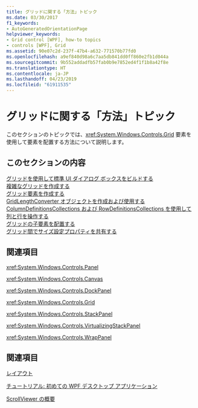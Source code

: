 ```yaml
---
title: グリッドに関する「方法」トピック
ms.date: 03/30/2017
f1_keywords:
- AutoGeneratedOrientationPage
helpviewer_keywords:
- Grid control [WPF], how-to topics
- controls [WPF], Grid
ms.assetid: 90e07c2d-237f-47b4-a632-771570b77fd0
ms.openlocfilehash: a9ef840d98a6c7aa5db841dd0ff860e2fb1d044a
ms.sourcegitcommit: 9b552addadfb57fab0b9e7852ed4f1f1b8a42f8e
ms.translationtype: HT
ms.contentlocale: ja-JP
ms.lasthandoff: 04/23/2019
ms.locfileid: "61911535"
---
```

# <a name="grid-how-to-topics"></a>グリッドに関する「方法」トピック
このセクションのトピックでは、<xref:System.Windows.Controls.Grid> 要素を使用して要素を配置する方法について説明します。  
  
## <a name="in-this-section"></a>このセクションの内容  
 [グリッドを使用して標準 UI ダイアログ ボックスをビルドする](how-to-build-a-standard-ui-dialog-box-by-using-grid.md)  
 [複雑なグリッドを作成する](how-to-create-a-complex-grid.md)  
 [グリッド要素を作成する](how-to-create-a-grid-element.md)  
 [GridLengthConverter オブジェクトを作成および使用する](how-to-create-and-use-a-gridlengthconverter-object.md)  
 [ColumnDefinitionsCollections および RowDefinitionsCollections を使用して列と行を操作する](manipulate-columns-and-rows-by-using-columndefinitionscollections.md)  
 [グリッドの子要素を配置する](how-to-position-the-child-elements-of-a-grid.md)  
 [グリッド間でサイズ設定プロパティを共有する](how-to-share-sizing-properties-between-grids.md)  
  
## <a name="reference"></a>関連項目  
 <xref:System.Windows.Controls.Panel>  
  
 <xref:System.Windows.Controls.Canvas>  
  
 <xref:System.Windows.Controls.DockPanel>  
  
 <xref:System.Windows.Controls.Grid>  
  
 <xref:System.Windows.Controls.StackPanel>  
  
 <xref:System.Windows.Controls.VirtualizingStackPanel>  
  
 <xref:System.Windows.Controls.WrapPanel>  
  
## <a name="related-sections"></a>関連項目  
 [レイアウト](../advanced/layout.md)  
  
 [チュートリアル: 初めての WPF デスクトップ アプリケーション](../getting-started/walkthrough-my-first-wpf-desktop-application.md)  
  
 [ScrollViewer の概要](scrollviewer-overview.md)
